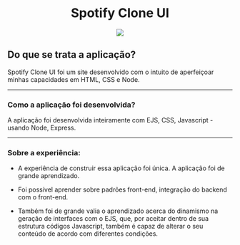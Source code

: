 <h1 align="center">Spotify Clone UI</h1>

<div align="center">
  <img src="https://github.com/danielusi/spotify-clone/blob/master/public/images/2021-12-14%2021-23-29.gif" >
</div>

<h2>Do que se trata a aplicação?</h2>
<p>Spotify Clone UI foi um site desenvolvido com o intuito de aperfeiçoar minhas capacidades em HTML, CSS e Node.</p>

<hr>

<h3>Como a aplicação foi desenvolvida?</h3>
   
<p> A aplicação foi desenvolvida inteiramente com EJS, CSS, Javascript - usando Node, Express.</p> 

<hr>

### Sobre a experiência:

+ A experiência de construir essa aplicação foi única. A aplicação foi de grande aprendizado.

+ Foi possível aprender sobre padrões front-end, integração do backend com o front-end.

+ Também foi de grande valia o aprendizado acerca do dinamismo na geração de interfaces com o EJS, que, por aceitar dentro de sua estrutura códigos Javascript, também é capaz de alterar o seu conteúdo de acordo com diferentes condições.

